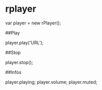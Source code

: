 # rplayer

var player = new rPlayer();

##Play

player.play('URL');

##Stop

player.stop();

##Infos

player.playing;
player.volume;
player.muted;
